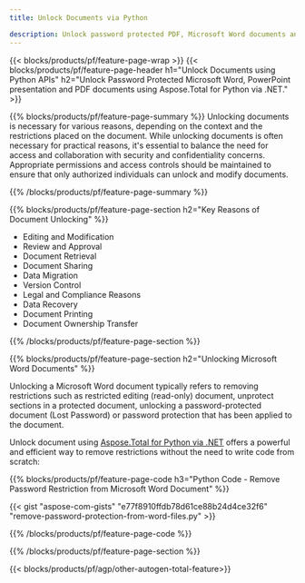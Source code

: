 ```yaml
---
title: Unlock Documents via Python 

description: Unlock password protected PDF, Microsoft Word documents and PowerPoint presentation files via your Python application.
---
```


{{< blocks/products/pf/feature-page-wrap >}}
{{< blocks/products/pf/feature-page-header h1="Unlock Documents using Python APIs" h2="Unlock Password Protected Microsoft Word, PowerPoint presentation and PDF documents using Aspose.Total for Python via .NET." >}}

{{% blocks/products/pf/feature-page-summary %}}
Unlocking documents is necessary for various reasons, depending on the context and the restrictions placed on the document. While unlocking documents is often necessary for practical reasons, it's essential to balance the need for access and collaboration with security and confidentiality concerns. Appropriate permissions and access controls should be maintained to ensure that only authorized individuals can unlock and modify documents.

{{% /blocks/products/pf/feature-page-summary  %}}

{{% blocks/products/pf/feature-page-section  h2="Key Reasons of Document Unlocking" %}}

- Editing and Modification 
- Review and Approval 
- Document Retrieval 
- Document Sharing 
- Data Migration 
- Version Control 
- Legal and Compliance Reasons 
- Data Recovery 
- Document Printing 
- Document Ownership Transfer

{{% /blocks/products/pf/feature-page-section %}}

{{% blocks/products/pf/feature-page-section  h2="Unlocking Microsoft Word Documents" %}}

Unlocking a Microsoft Word document typically refers to removing restrictions such as restricted editing (read-only) document, unprotect sections in a protected document, unlocking a password-protected document (Lost Password) or password protection that has been applied to the document.  <br />

Unlock document using [Aspose.Total for Python via .NET](https://products.aspose.com/total/python-net/) offers a powerful and efficient way to remove restrictions without the need to write code from scratch:

{{% blocks/products/pf/feature-page-code h3="Python Code - Remove Password Restriction from Microsoft Word Document" %}}

{{< gist "aspose-com-gists" "e77f8910ffdb78d61ce88b24d4ce32f6" "remove-password-protection-from-word-files.py" >}}

{{% /blocks/products/pf/feature-page-code  %}}

{{% /blocks/products/pf/feature-page-section %}}

{{< blocks/products/pf/agp/other-autogen-total-feature>}}